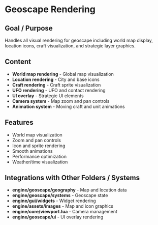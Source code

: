 # Geoscape Rendering

## Goal / Purpose
Handles all visual rendering for geoscape including world map display, location icons, craft visualization, and strategic layer graphics.

## Content
- **World map rendering** - Global map visualization
- **Location rendering** - City and base icons
- **Craft rendering** - Craft sprite visualization
- **UFO rendering** - UFO and contact rendering
- **UI overlay** - Strategic UI elements
- **Camera system** - Map zoom and pan controls
- **Animation system** - Moving craft and unit animations

## Features
- World map visualization
- Zoom and pan controls
- Icon and sprite rendering
- Smooth animations
- Performance optimization
- Weather/time visualization

## Integrations with Other Folders / Systems
- **engine/geoscape/geography** - Map and location data
- **engine/geoscape/systems** - Geoscape state
- **engine/gui/widgets** - Widget rendering
- **engine/assets/images** - Map and icon graphics
- **engine/core/viewport.lua** - Camera management
- **engine/geoscape/ui** - UI overlay rendering
